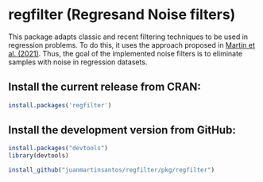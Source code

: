 <!-- [![R-CMD-check](https://github.com/topepo/caret/workflows/R-CMD-check/badge.svg)](https://github.com/topepo/caret/actions) -->
<!-- [![Coverage Status](https://coveralls.io/repos/topepo/caret/badge.svg?branch=master)](https://coveralls.io/r/topepo/caret?branch=master) -->
<!-- [![CRAN_Status_Badge](http://www.r-pkg.org/badges/version/caret)](http://cran.r-project.org/web/packages/caret) -->
  
# regfilter (Regresand Noise filters)

This package adapts classic and recent filtering techniques to be used in regression problems. To do this, it uses the approach proposed in [Martin et al. (2021)](https://ieeexplore.ieee.org/document/9585469). Thus, the goal of the implemented noise filters is to eliminate samples with noise in regression datasets.

## Install the current release from CRAN:
```r
install.packages('regfilter')
```

## Install the development version from GitHub:
```r
install.packages("devtools")
library(devtools)

install_github("juanmartinsantos/regfilter/pkg/regfilter")
```
